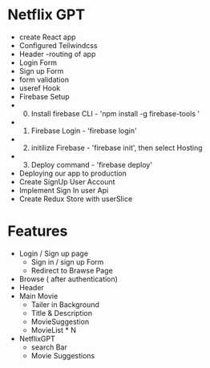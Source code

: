 # Netflix GPT

- create React app
- Configured Teilwindcss
- Header
-routing of app
- Login Form
- Sign up Form
- form validation
- useref Hook
- Firebase Setup
 - 0. Install firebase CLI - 'npm install -g firebase-tools '
 - 1. Firebase Login - 'firebase login'
 - 2. initilize Firebase - 'firebase init', then select Hosting
 - 3. Deploy command - 'firebase deploy'
- Deploying our app to production 
- Create SignUp User Account
- Implement Sign In user Api
- Create Redux Store with userSlice


# Features

- Login / Sign up page
  - Sign in / sign up Form
  - Redirect to Brawse Page
- Browse ( after authentication)
- Header
- Main Movie
  - Tailer in Background
  - Title & Description 
  - MovieSuggestion
  - MovieList * N
- NetflixGPT
  - search Bar
  - Movie Suggestions